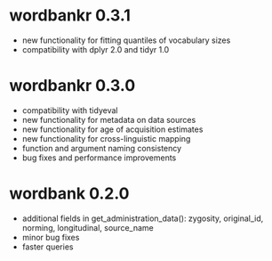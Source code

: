 # wordbankr 0.3.1
* new functionality for fitting quantiles of vocabulary sizes
* compatibility with dplyr 2.0 and tidyr 1.0

# wordbankr 0.3.0
- compatibility with tidyeval
- new functionality for metadata on data sources
- new functionality for age of acquisition estimates
- new functionality for cross-linguistic mapping
- function and argument naming consistency
- bug fixes and performance improvements

# wordbank 0.2.0
- additional fields in get_administration_data(): zygosity, original_id, norming, longitudinal, source_name
- minor bug fixes
- faster queries